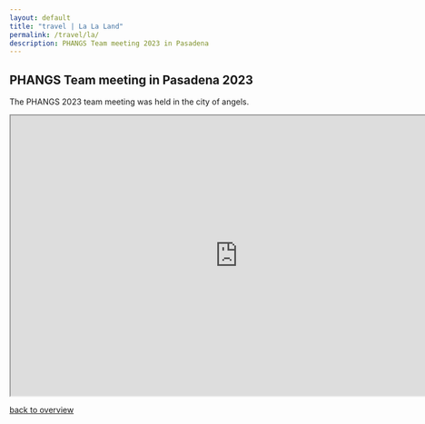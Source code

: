 ```yaml
---
layout: default
title: "travel | La La Land"
permalink: /travel/la/ 
description: PHANGS Team meeting 2023 in Pasadena
---
```



## PHANGS Team meeting in Pasadena 2023

The PHANGS 2023 team meeting was held in the city of angels.

<iframe src="https://www.google.com/maps/d/embed?mid=1YLbCcbwJkqsKvMbQ26AZC0a9JFZgyIM" width="800" height="494"></iframe>

[back to overview](/travel/)
